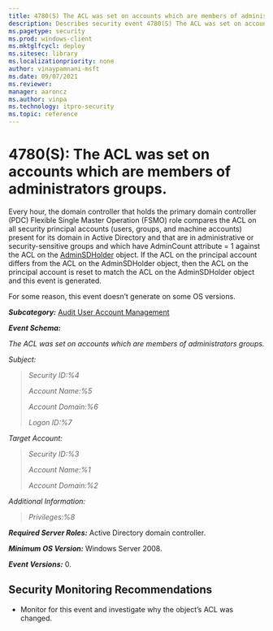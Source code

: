 ```yaml
---
title: 4780(S) The ACL was set on accounts which are members of administrators groups. (Windows 10)
description: Describes security event 4780(S) The ACL was set on accounts which are members of administrators groups.
ms.pagetype: security
ms.prod: windows-client
ms.mktglfcycl: deploy
ms.sitesec: library
ms.localizationpriority: none
author: vinaypamnani-msft
ms.date: 09/07/2021
ms.reviewer: 
manager: aaroncz
ms.author: vinpa
ms.technology: itpro-security
ms.topic: reference
---
```


# 4780(S): The ACL was set on accounts which are members of administrators groups.


Every hour, the domain controller that holds the primary domain controller (PDC) Flexible Single Master Operation (FSMO) role compares the ACL on all security principal accounts (users, groups, and machine accounts) present for its domain in Active Directory and that are in administrative or security-sensitive groups and which have AdminCount attribute = 1 against the ACL on the [AdminSDHolder](/previous-versions/technet-magazine/ee361593(v=msdn.10)) object. If the ACL on the principal account differs from the ACL on the AdminSDHolder object, then the ACL on the principal account is reset to match the ACL on the AdminSDHolder object and this event is generated.

For some reason, this event doesn’t generate on some OS versions.

***Subcategory:***&nbsp;[Audit User Account Management](audit-user-account-management.md)

***Event Schema:***

*The ACL was set on accounts which are members of administrators groups.*

*Subject:*

> *Security ID:%4*
>
> *Account Name:%5*
>
> *Account Domain:%6*
>
> *Logon ID:%7*

*Target Account:*

> *Security ID:%3*
>
> *Account Name:%1*
>
> *Account Domain:%2*

*Additional Information:*

> *Privileges:%8*

***Required Server Roles:*** Active Directory domain controller.

***Minimum OS Version:*** Windows Server 2008.

***Event Versions:*** 0.

## Security Monitoring Recommendations

-   Monitor for this event and investigate why the object’s ACL was changed.